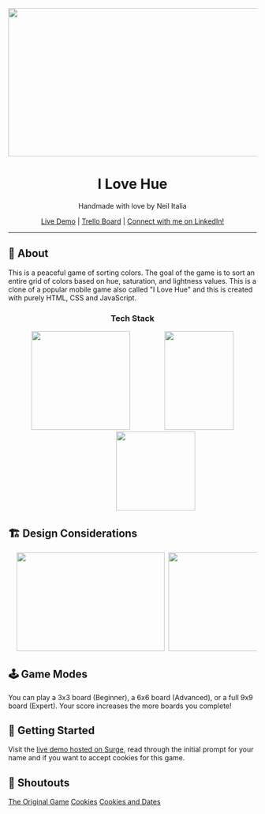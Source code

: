 <div align="center">
<img src="https://images.unsplash.com/photo-1600832331197-ad575931911b?ixid=MnwxMjA3fDB8MHxwaG90by1wYWdlfHx8fGVufDB8fHx8&ixlib=rb-1.2.1&auto=format&fit=crop&w=1650&q=80" width="700" height="300" />
<h1 align="center">I Love Hue</h1>

Handmade with love by Neil Italia

[Live Demo](https://github.com/neilitalia/ilovehue)  |  [Trello Board](https://trello.com/b/B9M9YXxq)  |  [Connect with me on LinkedIn!](https://www.linkedin.com/in/neilitalia/)

</div>

***


## 📝 About

This is a peaceful game of sorting colors. The goal of the game is to sort an entire grid of colors based on hue, saturation, and lightness values. This is a clone of a popular mobile game also called "I Love Hue" and this is created with purely HTML, CSS and JavaScript.


<div align="center">
  <h3>Tech Stack</h3>
  <img src="https://upload.wikimedia.org/wikipedia/commons/thumb/6/61/HTML5_logo_and_wordmark.svg/120px-HTML5_logo_and_wordmark.svg.png" width="200" height="200" />&nbsp;&nbsp;&nbsp;&nbsp;&nbsp;&nbsp;&nbsp;&nbsp;&nbsp;&nbsp;&nbsp;&nbsp;&nbsp;&nbsp;&nbsp;&nbsp;&nbsp;&nbsp;<img src="https://upload.wikimedia.org/wikipedia/commons/thumb/d/d5/CSS3_logo_and_wordmark.svg/120px-CSS3_logo_and_wordmark.svg.png" width="140" height="200" />&nbsp;&nbsp;&nbsp;&nbsp;&nbsp;&nbsp;&nbsp;&nbsp;&nbsp;&nbsp;&nbsp;&nbsp;&nbsp;&nbsp;&nbsp;&nbsp;&nbsp;&nbsp;&nbsp;&nbsp;&nbsp;&nbsp;&nbsp;&nbsp;<img src="https://upload.wikimedia.org/wikipedia/commons/thumb/9/99/Unofficial_JavaScript_logo_2.svg/512px-Unofficial_JavaScript_logo_2.svg.png" width="160" height="160" />
</div>

## 🏗 Design Considerations

<div align="center"><pre>
  <img src="https://i.imgur.com/hGHYsIy.png" width="300" height="200" />&nbsp;<img src="https://i.imgur.com/BFjkQfm.png" width="300" height="200" />&nbsp;<img src="https://i.imgur.com/Z4MKllF.png" width="300" height="200" />
</pre></div>


## 🕹 Game Modes

You can play a 3x3 board (Beginner), a 6x6 board (Advanced), or a full 9x9 board (Expert). Your score increases the more boards you complete!


## 🚦 Getting Started 

Visit the [live demo hosted on Surge](https://github.com/neilitalia/ilovehue), read through the initial prompt for your name and if you want to accept cookies for this game.


## 📢 Shoutouts

[The Original Game](http://i-love-hue.com/)
[Cookies](https://gist.github.com/rendro/525bbbf85e84fa9042c2)
[Cookies and Dates](https://www.tutorialrepublic.com/javascript-tutorial/javascript-cookies.php)